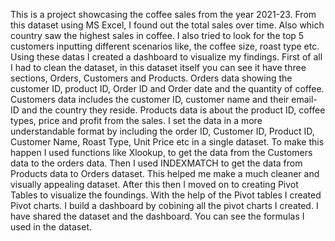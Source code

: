 This is a project showcasing the coffee sales from the year 2021-23.
From this dataset using MS Excel, I found out the total sales over time. Also which country saw the highest sales in coffee.
I also tried to look for the top 5 customers inputting different scenarios like, the coffee size, roast type etc.
Using these datas I created a dashboard to visualize my findings.
First of all I had to clean the dataset, in this dataset itself you can see it have three sections, Orders, Customers and Products.
Orders data showing the customer ID, product ID, Order ID and Order date and the quantity of coffee.
Customers data includes the customer ID, customer name and their email-ID and the country they reside.
Products data is about the product ID, coffee types, price and profit from the sales.
I set the data in a more understandable format by including the order ID, Customer ID, Product ID, Customer Name, Roast Type, Unit Price etc in a single dataset.
To make this happen I used functions like Xlookup,  to get the data from the Customers data to the orders data.
Then I used INDEXMATCH to get the data from Products data to Orders dataset.
This helped me make a much cleaner and visually appealing dataset.
After this then I moved on to creating Pivot Tables to visualize the foundings.
With the help of the Pivot tables I created Pivot charts.
I build a dashboard by cobining all the pivot charts I created.
I have shared the dataset and the dashboard. You can see the formulas I used in the dataset.
